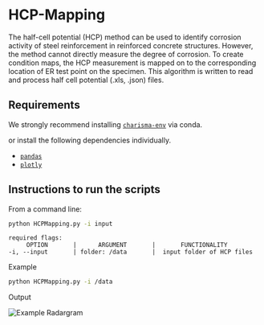 # HCP-Mapping

The half-cell potential (HCP) method can be used to identify corrosion activity of steel reinforcement in reinforced concrete structures. However, the method cannot directly measure the degree of corrosion. To create condition maps, the HCP measurement is mapped on to the corresponding location of ER test point on the specimen. This algorithm is written to read and process half cell potential (.xls, .json) files.


## Requirements

We strongly recommend installing  [`charisma-env`](https://github.com/TFHRCFASTNDElab/CHARISMA/blob/main/environment) via conda.

or install the following dependencies individually. 

- [`pandas`](https://pandas.pydata.org/)
- [`plotly`](https://plotly.com/python/getting-started/)


## Instructions to run the scripts

From a command line:

```bash
python HCPMapping.py -i input
```
```
required flags:
     OPTION       |      ARGUMENT       |       FUNCTIONALITY
-i, --input       | folder: /data       |  input folder of HCP files

```
Example
```bash
python HCPMapping.py -i /data
```
Output

![Example Radargram](https://github.com/TFHRCFASTNDElab/CHARISMA/blob/main/half-cell-potential/HCPMapping/output.png)
